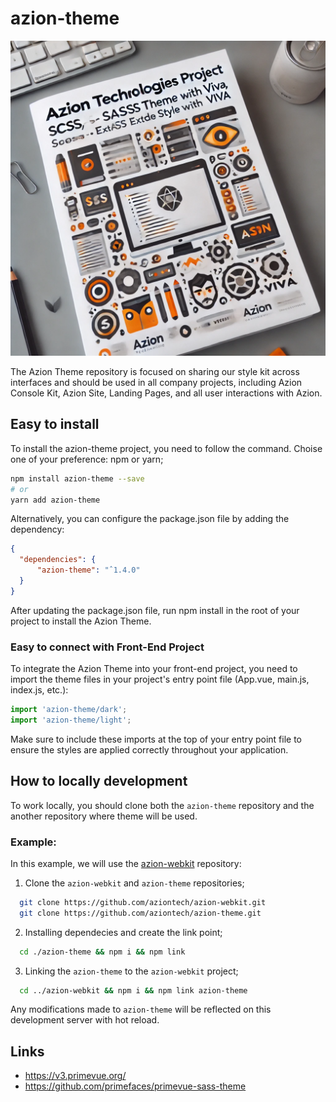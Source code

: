 # azion-theme

![Sass Cover Azion Theme](./doc/cover-image.png)

The Azion Theme repository is focused on sharing our style kit across interfaces and should be used in all company projects,
including Azion Console Kit, Azion Site, Landing Pages, and all user interactions with Azion.


## Easy to install

To install the azion-theme project, you need to follow the command.
Choise one of your preference: npm or yarn;

``` bash
npm install azion-theme --save
# or
yarn add azion-theme
```

Alternatively, you can configure the package.json file by adding the dependency:

``` json
{
  "dependencies": {
      "azion-theme": "ˆ1.4.0"
  }
}
```

After updating the package.json file, run npm install in the root of your project to install the Azion Theme.


### Easy to connect with Front-End Project

To integrate the Azion Theme into your front-end project,
you need to import the theme files in your project's entry point file (App.vue, main.js, index.js, etc.):

``` javascript
import 'azion-theme/dark';
import 'azion-theme/light';
```

Make sure to include these imports at the top of your entry point file
to ensure the styles are applied correctly throughout your application.


## How to locally development

To work locally, you should clone both the `azion-theme`
repository and the another repository where theme will be used.

### Example:
In this example, we will use the [azion-webkit](https://github.com/aziontech/azion-webkit) repository:

1. Clone the `azion-webkit` and `azion-theme` repositories;
  ```bash
    git clone https://github.com/aziontech/azion-webkit.git
    git clone https://github.com/aziontech/azion-theme.git
  ```

2. Installing dependecies and create the link point;
  ```bash
    cd ./azion-theme && npm i && npm link
  ```

3. Linking the `azion-theme` to the `azion-webkit` project;
  ```bash
    cd ../azion-webkit && npm i && npm link azion-theme
  ```

Any modifications made to `azion-theme` will be reflected on this development server with hot reload.


## Links

- https://v3.primevue.org/
- https://github.com/primefaces/primevue-sass-theme
